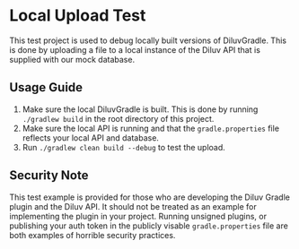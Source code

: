 # Local Upload Test
This test project is used to debug locally built versions of DiluvGradle. This is done by uploading a file to a local instance of the Diluv API that is supplied with our mock database.

## Usage Guide
1. Make sure the local DiluvGradle is built. This is done by running `./gradlew build` in the root directory of this project.
2. Make sure the local API is running and that the `gradle.properties` file reflects your local API and database.
3. Run `./gradlew clean build --debug` to test the upload.

## Security Note
This test example is provided for those who are developing the Diluv Gradle plugin and the Diluv API. It should not be treated as an example for implementing the plugin in your project. Running unsigned plugins, or publishing your auth token in the publicly visable `gradle.properties` file are both examples of horrible security practices.